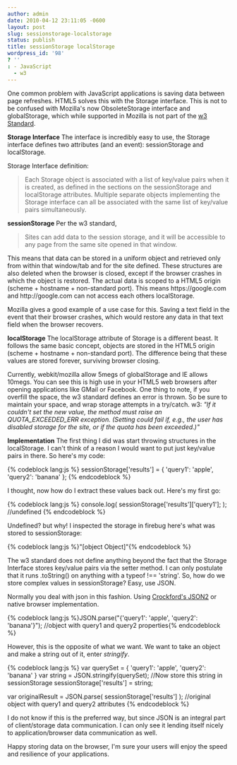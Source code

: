 ```yaml
---
author: admin
date: 2010-04-12 23:11:05 -0600
layout: post
slug: sessionstorage-localstorage
status: publish
title: sessionStorage localStorage
wordpress_id: '98'
? ''
: - JavaScript
  - w3
---
```


One common problem with JavaScript applications is saving data between page refreshes.  HTML5 solves this with the Storage interface.  This is not to be confused with Mozilla's now ObsoleteStorage interface and globalStorage, which while supported in Mozilla is not part of the <a href="http://www.w3.org/TR/webstorage/#contents">w3 Standard</a>.

<strong>Storage Interface</strong>
The interface is incredibly easy to use, the Storage interface defines two attributes (and an event): sessionStorage and localStorage.

Storage Interface definition:
<blockquote>Each Storage object is associated with a list of key/value pairs when it is created, as defined in the sections on the sessionStorage and localStorage attributes. Multiple separate objects implementing the Storage interface can all be associated with the same list of key/value pairs simultaneously.</blockquote>
<strong>sessionStorage</strong>
Per the w3 standard,
<blockquote>Sites can add data to the session storage, and it will be accessible to any page from the same site opened in that window.</blockquote>
This means that data can be stored in a uniform object and retrieved only from within that window/tab and for the site defined.  These structures are also deleted when the browser is closed, except if the browser crashes in which the object is restored.  The actual data is scoped to a HTML5 origin (scheme + hostname + non-standard port).  This means https://google.com and http://google.com can not access each others localStorage.

Mozilla gives a good example of a use case for this.  Saving a text field in the event that their browser crashes, which would restore any data in that text field when the browser recovers.

<strong>localStorage</strong>
The localStorage attribute of Storage is a different beast.  It follows the same basic concept, objects are stored in the HTML5 origin (scheme + hostname + non-standard port).  The difference being that these values are stored forever, surviving browser closing.

Currently, webkit/mozilla allow 5megs of globalStorage and IE allows 10megs.  You can see this is high use in your HTML5 web browsers after opening applications like GMail or Facebook.  One thing to note, if you overfill the space, the w3 standard defines an error is thrown.  So be sure to maintain your space, and wrap storage attempts in a try/catch. w3: <em>"If it couldn't set the new value, the method must raise an QUOTA_EXCEEDED_ERR exception. (Setting could fail if, e.g., the user has disabled storage for the site, or if the quota has been exceeded.)"</em>

<strong>Implementation</strong>
The first thing I did was start throwing structures in the localStorage.  I can't think of a reason I would want to put just key/value pairs in there.  So here's my code:

{% codeblock lang:js %}
sessionStorage['results'] = {
  'query1': 'apple',
  'query2': 'banana'
};
{% endcodeblock %}

I thought, now how do I extract these values back out.  Here's my first go:

{% codeblock lang:js %}
console.log( sessionStorage['results']['query1']; ); //undefined
{% endcodeblock %}

Undefined? but why!  I inspected the storage in firebug here's what was stored to sessionStorage:

{% codeblock lang:js %}"[object Object]"{% endcodeblock %}

The w3 standard does not define anything beyond the fact that the Storage Interface stores key/value pairs via the setter method.  I can only postulate that it runs .toString() on anything with a typeof !== 'string'.  So, how do we store complex values in sessionStorage?  Easy, use JSON.

Normally you deal with json in this fashion.  Using <a href="http://www.json.org/js.html">Crockford's JSON2</a> or native browser implementation.

{% codeblock lang:js %}JSON.parse("{'query1': 'apple', 'query2': 'banana'}");  //object with query1 and query2 properties{% endcodeblock %}

However, this is the opposite of what we want.  We want to take an object and make a string out of it, enter <em>stringify</em>.

{% codeblock lang:js %}
var querySet = {
  'query1': 'apple',
  'query2': 'banana'
}
var string = JSON.stringify(querySet);
//Now store this string in sessionStorage
sessionStorage['results'] = string;

var originalResult = JSON.parse( sessionStorage['results'] ); //original object with query1 and query2 attributes
{% endcodeblock %}

I do not know if this is the preferred way, but since JSON is an integral part of client/storage data communication.  I can only see it lending itself nicely to application/browser data communication as well.

Happy storing data on the browser, I'm sure your users will enjoy the speed and resilience of your applications.
